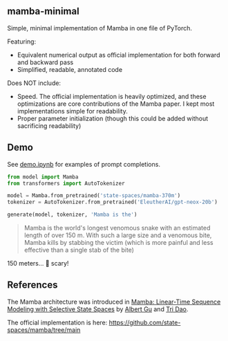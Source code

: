 ## mamba-minimal

Simple, minimal implementation of Mamba in one file of PyTorch.

Featuring:
* Equivalent numerical output as official implementation for both forward and backward pass
* Simplified, readable, annotated code

Does NOT include:
* Speed. The official implementation is heavily optimized, and these optimizations are core contributions of the Mamba paper. I kept most implementations simple for readability.
* Proper parameter initialization (though this could be added without sacrificing readability)

## Demo

See [demo.ipynb](demo.ipynb) for examples of prompt completions.

```python
from model import Mamba
from transformers import AutoTokenizer

model = Mamba.from_pretrained('state-spaces/mamba-370m')
tokenizer = AutoTokenizer.from_pretrained('EleutherAI/gpt-neox-20b')

generate(model, tokenizer, 'Mamba is the')
```
> Mamba is the world's longest venomous snake with an estimated length of over 150 m. With such a large size and a venomous bite, Mamba kills by stabbing the victim (which is more painful and less effective than a single stab of the bite)

150 meters... 🫢 scary!

## References

The Mamba architecture was introduced in [Mamba: Linear-Time Sequence Modeling with Selective State Spaces](https://arxiv.org/abs/2312.00752) by [Albert Gu](https://twitter.com/_albertgu?lang=en) and [Tri Dao](https://twitter.com/tri_dao?ref_src=twsrc%5Egoogle%7Ctwcamp%5Eserp%7Ctwgr%5Eauthor).

The official implementation is here: https://github.com/state-spaces/mamba/tree/main
